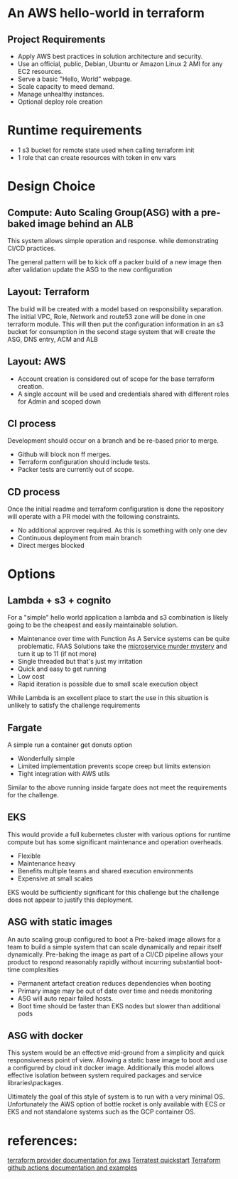 # An AWS hello-world in terraform


## Project Requirements

- Apply AWS best practices in solution architecture and security.
- Use an official, public, Debian, Ubuntu or Amazon Linux 2 AMI for any EC2 resources.
- Serve a basic "Hello, World" webpage.
- Scale capacity to meed demand.
- Manage unhealthy instances.
- Optional deploy role creation



# Runtime requirements

-  1 s3 bucket for remote state used when calling terraform init
-  1 role that can create resources with token in env vars


# Design Choice

## Compute: Auto Scaling Group(ASG) with a pre-baked image behind an ALB

This system allows simple operation and response. while demonstrating CI/CD practices.

The general pattern will be to kick off a packer build of a new image then after validation update the ASG to the new configuration

## Layout: Terraform

The build will be created with a model based on responsibility separation.
The initial VPC, Role, Network and route53 zone will be done in one terraform module. This will then put the configuration information in an s3 bucket for consumption in the second stage system that will create the ASG, DNS entry, ACM and ALB

## Layout: AWS

- Account creation is considered out of scope for the base terraform creation.
- A single account will be used and credentials shared with different roles for Admin and scoped down

## CI process

Development should occur on a branch and be re-based prior to merge.

- Github will block non ff merges.
- Terraform configuration should include tests.
- Packer tests are currently out of scope.


## CD process

Once the initial readme and terraform configuration is done the repository will operate with a PR model with the following constraints.

- No additional approver required. As this is something with only one dev
- Continuous deployment from main branch
- Direct merges blocked

# Options


## Lambda + s3 + cognito

For a "simple" hello world application a lambda and s3 combination is likely going to be the cheapest and easily maintainable solution.

- Maintenance over time with Function As A Service systems can be quite problematic. FAAS Solutions take the [microservice murder mystery](https://twitter.com/honest_update/status/651897353889259520?lang=en) and turn it up to 11 (if not more)
- Single threaded but that's just my irritation
- Quick and easy to get running
- Low cost
- Rapid iteration is possible due to small scale execution object

While Lambda is an excellent place to start the use in this situation is unlikely to satisfy the challenge requirements

## Fargate

A simple run a container get donuts option

- Wonderfully simple
- Limited implementation prevents scope creep but limits extension
- Tight integration with AWS utils

Similar to the above running inside fargate does not meet the requirements for the challenge.

## EKS

This would provide a full kubernetes cluster with various options for runtime compute but has some significant maintenance and operation overheads.

- Flexible
- Maintenance heavy
- Benefits multiple teams and shared execution environments
- Expensive at small scales

EKS would be sufficiently significant for this challenge but the challenge does not appear to justify this deployment.


## ASG with static images

An auto scaling group configured to boot a Pre-baked image allows for a team to build a simple system that can scale dynamically and repair itself dynamically. Pre-baking the image as part of a CI/CD pipeline allows your product to respond reasonably rapidly without incurring substantial boot-time complexities

- Permanent artefact creation reduces dependencies when booting
- Primary image may be out of date over time and needs monitoring
- ASG will auto repair failed hosts.
- Boot time should be faster than EKS nodes but slower than additional pods


## ASG with docker

This system would be an effective mid-ground from a simplicity and quick responsiveness point of view. Allowing a static base image to boot and use a configured by cloud init docker image. Additionally this model allows effective isolation between system required packages and service libraries\packages.

Ultimately the goal of this style of system is to run with a very minimal OS. Unfortunately the AWS option of bottle rocket is only available with ECS or EKS and not standalone systems such as the GCP container OS.



# references:

[terraform provider documentation for aws](https://registry.terraform.io/providers/hashicorp/aws/latest/docs)
[Terratest quickstart](https://terratest.gruntwork.io/docs/getting-started/quick-start/#example-2-terraform-and-aws)
[Terraform github actions documentation and examples](https://github.com/hashicorp/setup-terraform)